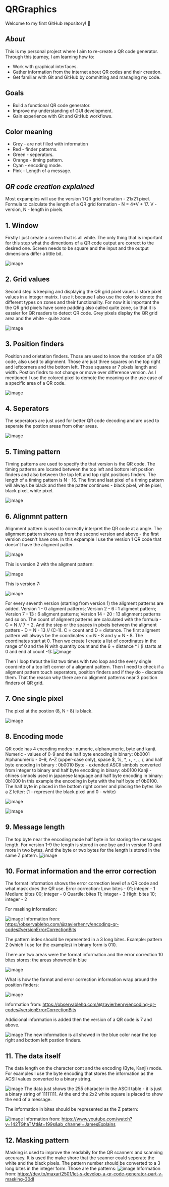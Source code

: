 # QRGraphics

Welcome to my first GitHub repository! 🎉  

## *About*  
This is my personal project where I aim to re-create a QR code generator. Through this journey, I am learning how to:  
- Work with graphical interfaces.  
- Gather information from the internet about QR codes and their creation.  
- Get familiar with Git and GitHub by committing and managing my code.  

## Goals  
- Build a functional QR code generator.  
- Improve my understanding of GUI development.  
- Gain experience with Git and GitHub workflows.

## Color meaning
  - Grey - are not filled with information
  - Red - finder patterns.
  - Green - seperators.
  - Orange - timing pattern.
  - Cyan - encoding mode.
  - Pink - Length of a message.

## *QR code creation explained*

Most expamples will use the version 1 QR grid fromation - 21x21 pixel. Formula to calculate the length of a QR grid formation - N = 4*V + 17.
V - version, N - length in pixels.

## 1. Window
Firstly I just create a screen that is all white. The only thing that is important for this step what the dimentions 
of a QR code output are correct to the desired one. Screen needs to be square and the input and the output dimensions differ
a little bit.

![image](https://github.com/user-attachments/assets/a200bc4e-fc07-44eb-9187-add399e50599)

## 2. Grid values
Second step is keeping and displaying the QR grid pixel vaues. I store pixel values in a integer matrix. I use it because 
I also use the color to denote the different types on zones and their functionality. For now it is important the the QR grid pixels have some padding
also called quite zone, so that it is eassier for QR readers to detect QR code. Grey pixels display the QR grid area and the white - quite zone.

![image](https://github.com/user-attachments/assets/afae2fc8-3f41-4509-a197-f84425ddb233)

## 3. Position finders
Position and orietation finders. Those are used to know the rotation of a QR code, also used to alignment. Those are just three squares on the top 
right and leftcorners and the bottom left. Those squares ar 7 pixels length and width. Postion findrs to not change or move over difference version.
As I mentioned I use the colored pixel to demote the meaning or the use case of a specific area of a QR code.

![image](https://github.com/user-attachments/assets/e9859aa8-de59-4318-867c-7a63d41b43f9)

## 4. Seperators
The seperators are just used for better QR code decoding and are used to seperate the postion areas from other areas.

![image](https://github.com/user-attachments/assets/e7685331-cc3d-4efb-b7f5-f63924c6ca42)

## 5. Timing pattern
Timing patterns are used to specify the that version is the QR code. The timing patterns are located between the top left and bottom left postion finders and also between the
top left and top right positions finders. The length of a timing pattern is N - 16. The first and last pixel of a timing pattern will always be black and then the patter
continues - black pixel, white pixel, black pixel, white pixel. 

![image](https://github.com/user-attachments/assets/13980e4e-5376-4f02-9f5e-0cd7bfacc397)

## 6. Alignmnt pattern
Alignment pattern is used to correctly interpret the QR code at a angle. The alignment pattern shows up from the second version and above - the first version doesn't have one. 
In this expample I use the version 1 QR code that doesn't have the aligment patter.

![image](https://github.com/user-attachments/assets/00e52e22-3747-424d-805a-bd5749f6d9fb)

This is version 2 with the aligment pattern:

![image](https://github.com/user-attachments/assets/bd100bdc-dca3-42d1-aec0-c46ce836c9f3)

This is version 7:

![image](https://github.com/user-attachments/assets/78c9702f-02a3-4eaf-9ff6-708f1f82a318)

For every seventh version (starting from version 1) the aligment patterns are added. Version 1 - 0 aligment patterns; Version 2 - 6 : 1 aligment pattern; 
Version 7 - 13 : 6 aligment patterns; Version 14 - 20 : 13 alignment patterns and so on.
The count of aligment patterns are calculated with the formula - C = N // 7 + 2. And the step or the spaces in pixels between the aligment patters - D =  N - 13 // (C-1). C = count and D = distance.
The first aligment pattern will always be the coordinates x = N - 8 and y = N - 8. The coordinates start at 0. Then we create I create a list of coordinates in the range of 0 and the N with quantity count and the 6 + distance * i 
(i starts at 0 and end at count -1):
![image](https://github.com/user-attachments/assets/66bc999f-b9cc-4b0e-80c8-8f870050d760)

Then I loop throut the list two times with two loop and the every single coordinte of a top left corner of a aligment pattern. Then I need to check if a aligment pattern touch seperators, position finders and if they do - discarde them. 
That the reason why there are no aligment patterns near 3 position finders of QR grid.

## 7. One single pixel
The pixel at the postion (8, N - 8) is black.

![image](https://github.com/user-attachments/assets/964925a3-770f-4c38-bcbf-683bac88fab3)

## 8. Encoding mode
QR code has 4 encoding modes : numeric, alphanumeric, byte and kanji.
Numeric - values of 0-9 and the half byte encoding in binary: 0b0001
Alphanumeric - 0–9, A–Z (upper-case only), space $, %, *, +, -, ., /, and half byte encoding in binary : 0b0010
Byte - extended ASCII simbols converted from integer to binary and half byte encoding in binary: ob0100
Kanji - chines simbols used in japanese language and half byte encoding in binary: 0b1000
In this example the encoding in byte with the half byte of 0b0100. The half byte in placed in the bottom right corner and 
placing the bytes like a Z letter: (1 - represent the black pixel and 0 - white)

![image](https://github.com/user-attachments/assets/94e7b489-8dd0-4b99-9203-e77ca59246f0)

![image](https://github.com/user-attachments/assets/4e9d4853-8899-47f5-b872-69fc6107c2eb)

## 9. Message length
The top byte near the encoding mode half byte in for storing the messages length. For version 1-9 the length is stored in one bye and in version 10 and more in two bytes.
And the byte or two bytes for the length is stored in the same Z pattern.
![image](https://github.com/user-attachments/assets/7b3fe7da-733f-4e02-885d-e49db228afb7)

## 10. Format information and the error correction
The format information shows the error correction level of a QR code and what mask does the QR use.
Error correction:
Low: bites - 01; integer - 1
Medium: bites 00; integer - 0
Quartile: bites 11; integer - 3
High: bites 10; integer - 2

For masking information:

![image](https://github.com/user-attachments/assets/ba97a422-23fa-4622-8230-1ca233d2aa6e)
Information from: https://observablehq.com/@zavierhenry/encoding-qr-codes#versionErrorCorrectionBits

The pattern index should be represented in a 3 long bites. Example: pattern 2 (which I use for the examples) in binary form is 010.

There are two areas were the format information and the error correction 10 bites stores: the areas showned in blue

![image](https://github.com/user-attachments/assets/0fbb4497-e4cd-48f0-a2c6-85ff71e2ce21)

What is how the format and error correction information wrap around the position finders:

![image](https://github.com/user-attachments/assets/afe6ffd5-5aa2-41bf-ab2c-43cb84bc20ad)

Information from: https://observablehq.com/@zavierhenry/encoding-qr-codes#versionErrorCorrectionBits

Addicional information is added then the version of a QR code is 7 and above. 

![image](https://github.com/user-attachments/assets/45f60cbd-4fcb-4bb6-aa9b-501786994d6f)
The new information is all showed in the blue color near the top right and bottom left postion finders.

## 11. The data itself
The data length on the character cont and the  encoding (Byte, Kanji) mode. For examples I use the byte encoding that stores the information as the ACSII values converted to a binary string. 

![image](https://github.com/user-attachments/assets/511777d5-6cfa-474f-8546-a045b4d84628)
The data just shows the 255 character in the ASCII table - it is just a binary string of 11111111. At the end the 2x2 white square is placed to show the end of a message.

The information in bites should be represented as the Z pattern:

![image](https://github.com/user-attachments/assets/867f473d-55ba-42bd-b2b2-d1af60e6d746)
Information from: https://www.youtube.com/watch?v=142TGhaTMtI&t=199s&ab_channel=JamesExplains

## 12. Masking pattern
Masking is used to improve the readabily for the QR scanners and scanning accuracy. It is used the make shore that the scanner could seperate the white and the black pixels.
The pattern number should be converted to a 3 long bites in the integer form. Those are the patterns:
![image](https://github.com/user-attachments/assets/ea10b6ec-82fe-45b0-a0bb-b1edd5d22dcc)
Information from: https://dev.to/maxart2501/let-s-develop-a-qr-code-generator-part-v-masking-30dl
